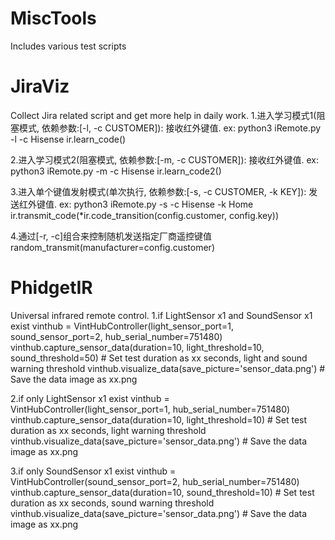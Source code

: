 # MiscTools
Includes various test scripts

# JiraViz
Collect Jira related script and get more help in daily work. 
1.进入学习模式1(阻塞模式, 依赖参数:[-l, -c CUSTOMER]): 接收红外键值. ex: python3 iRemote.py -l -c Hisense
ir.learn_code()
    
2.进入学习模式2(阻塞模式, 依赖参数:[-m, -c CUSTOMER]): 接收红外键值. ex: python3 iRemote.py -m -c Hisense
ir.learn_code2()

3.进入单个键值发射模式(单次执行, 依赖参数:[-s, -c CUSTOMER, -k KEY]): 发送红外键值. ex: python3 iRemote.py -s -c Hisense -k Home
ir.transmit_code(*ir.code_transition(config.customer, config.key))

4.通过[-r, -c]组合来控制随机发送指定厂商遥控键值
random_transmit(manufacturer=config.customer)
        
# PhidgetIR
Universal infrared remote control.
1.if LightSensor x1 and SoundSensor x1 exist
vinthub = VintHubController(light_sensor_port=1, sound_sensor_port=2, hub_serial_number=751480)
vinthub.capture_sensor_data(duration=10, light_threshold=10, sound_threshold=50)                    # Set test duration as xx seconds, light and sound warning threshold 
vinthub.visualize_data(save_picture='sensor_data.png')                                              # Save the data image as xx.png 
        
2.if only LightSensor x1 exist
vinthub = VintHubController(light_sensor_port=1, hub_serial_number=751480)
vinthub.capture_sensor_data(duration=10, light_threshold=10)                                      # Set test duration as xx seconds, light warning threshold 
vinthub.visualize_data(save_picture='sensor_data.png')                                            # Save the data image as xx.png 
        
3.if only SoundSensor x1 exist
vinthub = VintHubController(sound_sensor_port=2, hub_serial_number=751480)
vinthub.capture_sensor_data(duration=10, sound_threshold=10)                                      # Set test duration as xx seconds, sound warning threshold 
vinthub.visualize_data(save_picture='sensor_data.png')                                            # Save the data image as xx.png 
